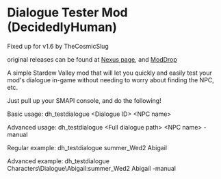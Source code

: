 ﻿# Dialogue Tester Mod (DecidedlyHuman)

Fixed up for v1.6 by TheCosmicSlug

original releases can be found at [Nexus page](https://www.nexusmods.com/users/79440738?tab=user+files), and [ModDrop](https://www.moddrop.com/stardew-valley/profile/251772/mods) 

A simple Stardew Valley mod that will let you quickly and easily test your mod's dialogue in-game without needing to
worry about finding the NPC, etc.

Just pull up your SMAPI console, and do the following!

Basic usage:
dh_testdialogue &lt;Dialogue ID&gt; &lt;NPC name&gt;

Advanced usage:
dh_testdialogue &lt;Full dialogue path&gt; &lt;NPC name&gt; -manual

Regular example:
dh_testdialogue summer_Wed2 Abigail

Advanced example:
dh_testdialogue Characters&#92;Dialogue&#92;Abigail:summer_Wed2 Abigail -manual
